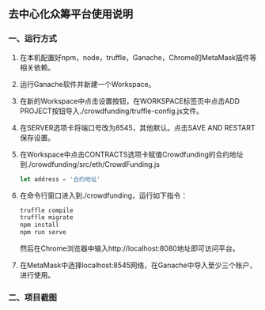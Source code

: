## 去中心化众筹平台使用说明

### 一、运行方式

1. 在本机配置好npm，node，truffle，Ganache，Chrome的MetaMask插件等相关依赖。

2. 运行Ganache软件并新建一个Workspace。

3. 在新的Workspace中点击设置按钮，在WORKSPACE标签页中点击ADD PROJECT按钮导入./crowdfunding/truffle-config.js文件。

4. 在SERVER选项卡将端口号改为8545，其他默认。点击SAVE AND RESTART保存设置。

5. 在Workspace中点击CONTRACTS选项卡赋值Crowdfunding的合约地址到./crowdfunding/src/eth/CrowdFunding.js

   ```js
   let address = '合约地址'
   ```

6. 在命令行窗口进入到./crowdfunding，运行如下指令：

   ```sh
   truffle compile
   truffle migrate
   npm install
   npm run serve
   ```

   然后在Chrome浏览器中输入http://localhost:8080地址即可访问平台。

7. 在MetaMask中选择localhost:8545网络，在Ganache中导入至少三个账户，进行使用。

### 二、项目截图



